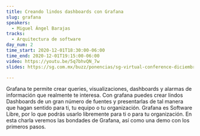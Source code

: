 ```yaml
---
title: Creando lindos dashboards con Grafana
slug: grafana
speakers:
  - Miguel Ángel Barajas
tracks:
  - Arquitectura de software
day_num: 2
time_start: 2020-12-01T18:30:00-06:00
time_end: 2020-12-01T19:15:00-06:00
video: https://youtu.be/5q7bhvQN_7w
slides: https://sg.com.mx/buzz/ponencias/sg-virtual-conference-diciembre-2020/creando-lindos-dashboards-con-grafana

---
```


Grafana te permite crear queries, visualizaciones, dashboards y alarmas de información que realmente te interesa. Con grafana puedes crear lindos Dashboards de un gran número de fuentes y presentarlas de tal manera que hagan sentido para ti, tu equipo o tu organización.
Grafana es Software Libre, por lo que podrás usarlo libremente para ti o para tu organización. En esta charla veremos las bondades de Grafana, así como una demo con los primeros pasos.
